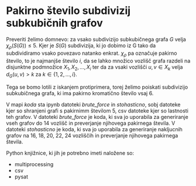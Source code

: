 # Pakirno število subdivizij subkubičnih grafov
Preveriti  želimo domnevo: za vsako subdivizijo subkubičnega grafa $G$ velja $\chi_\rho(S(G)) \leq 5$. Kjer je $S(G)$ subdivizija, ki jo dobimo iz G tako da subdividiramo vsako povezavo natanko enkrat. $\chi_\rho$ pa označuje pakirno število, to je najmanjše število $i$, da se lahko množico vozlišč grafa razdeli na disjunktne podmnožice $X_1, X_2, \dots, X_i$ ter da za vsaki vozlišči $u, v \in X_k$ velja $d_G(u, v) > k$ za $k \in \{1, 2, \dots, i\}$.

Tega se bomo lotili z iskanjem protiprimera, torej želimo poiskati subdivizijo subkubičnega grafa, ki ima pakirno kromatično število vsaj 6.

V mapi *koda* sta ipynb datoteki *brute_force* in *stohasticno*, sobj datoteke kjer so shranjeni grafi s pakirnimm številom 5, csv datoteke kjer so lastnosti teh grafov. 
V datoteki *brute_force* je koda, ki sva jo uporabila za generiranje vseh grafov do 14 vozlišč in preverjanje njihovega pakirnega števila.
V datoteki *stohasticno* je koda, ki sva jo uporabila za generiranje nakljucnih grafov na 16, 18, 20, 22, 24 vozliščih in preverjanje njihovega pakirnega števila. 

Python knjižnice, ki jih je potrebno imeti naložene so:
- multiprocessing
- csv
- pysat
